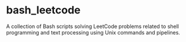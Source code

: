 # bash_leetcode
A collection of Bash scripts solving LeetCode problems related to shell programming and text processing using Unix commands and pipelines.

